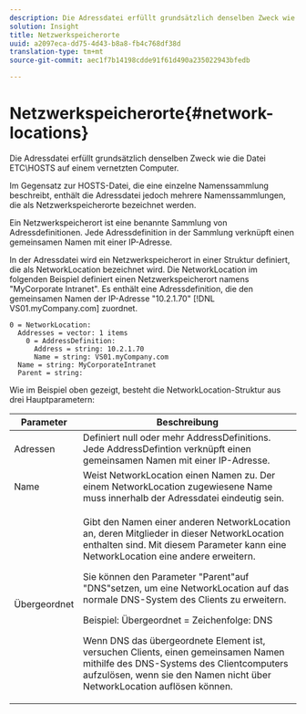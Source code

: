 ```yaml
---
description: Die Adressdatei erfüllt grundsätzlich denselben Zweck wie die Datei ETC\HOSTS auf einem vernetzten Computer.
solution: Insight
title: Netzwerkspeicherorte
uuid: a2097eca-dd75-4d43-b8a8-fb4c768df38d
translation-type: tm+mt
source-git-commit: aec1f7b14198cdde91f61d490a235022943bfedb

---
```



# Netzwerkspeicherorte{#network-locations}

Die Adressdatei erfüllt grundsätzlich denselben Zweck wie die Datei ETC\HOSTS auf einem vernetzten Computer.

Im Gegensatz zur HOSTS-Datei, die eine einzelne Namenssammlung beschreibt, enthält die Adressdatei jedoch mehrere Namenssammlungen, die als Netzwerkspeicherorte bezeichnet werden.

Ein Netzwerkspeicherort ist eine benannte Sammlung von Adressdefinitionen. Jede Adressdefinition in der Sammlung verknüpft einen gemeinsamen Namen mit einer IP-Adresse.

In der Adressdatei wird ein Netzwerkspeicherort in einer Struktur definiert, die als NetworkLocation bezeichnet wird. Die NetworkLocation im folgenden Beispiel definiert einen Netzwerkspeicherort namens &quot;MyCorporate Intranet&quot;. Es enthält eine Adressdefinition, die den gemeinsamen Namen der IP-Adresse &quot;10.2.1.70&quot; [!DNL VS01.myCompany.com] zuordnet.

```
0 = NetworkLocation: 
  Addresses = vector: 1 items
    0 = AddressDefinition: 
      Address = string: 10.2.1.70
      Name = string: VS01.myCompany.com
  Name = string: MyCorporateIntranet
  Parent = string: 
```

Wie im Beispiel oben gezeigt, besteht die NetworkLocation-Struktur aus drei Hauptparametern:

<table id="table_9142A0EFA15E4C37975E7ACE234F6FDD"> 
 <thead> 
  <tr> 
   <th colname="col1" class="entry"> Parameter </th> 
   <th colname="col2" class="entry"> Beschreibung </th> 
  </tr> 
 </thead>
 <tbody> 
  <tr> 
   <td colname="col1"> Adressen </td> 
   <td colname="col2"> Definiert null oder mehr AddressDefinitions. Jede AddressDefintion verknüpft einen gemeinsamen Namen mit einer IP-Adresse. </td> 
  </tr> 
  <tr> 
   <td colname="col1"> Name </td> 
   <td colname="col2"> Weist NetworkLocation einen Namen zu. Der einem NetworkLocation zugewiesene Name muss innerhalb der Adressdatei eindeutig sein. </td> 
  </tr> 
  <tr> 
   <td colname="col1"> Übergeordnet </td> 
   <td colname="col2"> <p>Gibt den Namen einer anderen NetworkLocation an, deren Mitglieder in dieser NetworkLocation enthalten sind. Mit diesem Parameter kann eine NetworkLocation eine andere erweitern. </p> <p>Sie können den Parameter "Parent"auf "DNS"setzen, um eine NetworkLocation auf das normale DNS-System des Clients zu erweitern. </p> <p>Beispiel: Übergeordnet = Zeichenfolge: DNS </p> <p>Wenn DNS das übergeordnete Element ist, versuchen Clients, einen gemeinsamen Namen mithilfe des DNS-Systems des Clientcomputers aufzulösen, wenn sie den Namen nicht über NetworkLocation auflösen können. </p> </td> 
  </tr> 
 </tbody> 
</table>

